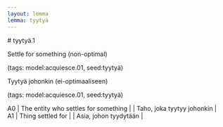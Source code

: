 ```yaml
---
layout: lemma
lemma: tyytyä
---
```


<div class="sense">
# <span class="sensename">tyytyä.1</span>

<span class="description">Settle for something (non-optimal)</span>

(tags: model:acquiesce.01, seed:tyytyä)

<span class="description">Tyytyä johonkin (ei-optimaaliseen)</span>

(tags: model:acquiesce.01, seed:tyytyä)

A0 | The entity who settles for something |   | Taho, joka tyytyy johonkin |  
A1 | Thing settled for |   | Asia, johon tyydytään |  

</div>

